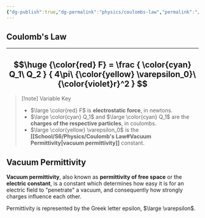```yaml
---
{"dg-publish":true,"dg-permalink":"physics/coulombs-law","permalink":"/physics/coulombs-law/"}
---
```


## Coulomb's Law

---
$$\huge
{\color{red} F} = \frac {
	\color{cyan} Q_1\ Q_2
} {
	4\pi\ {\color{yellow} \varepsilon_0}\ {\color{violet}r}^2
}
$$
---

> [!note] Variable Key
> - $\large \color{red} F$ is **electrostatic force**, in newtons.
> - $\large \color{cyan} Q_1$ and $\large \color{cyan} Q_1$ are the **charges of the respective particles**, in coulombs.
> - $\large \color{yellow} \varepsilon_0$ is the **[[School/S6/Physics/Coulomb's Law#Vacuum Permittivity\|vacuum permittivity]]** constant.

## Vacuum Permittivity
**Vacuum permittivity**, also known as **permittivity of free space** or the **electric constant**, is a constant which determines how easy it is for an electric field to "penetrate" a vacuum, and consequently how strongly charges influence each other.

Permittivity is represented by the Greek letter epsilon, $\large \varepsilon$.